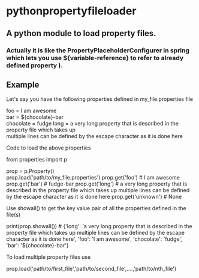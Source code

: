 # pythonpropertyfileloader
## A python module to load  property files.
### Actually it is like the PropertyPlaceholderConfigurer in spring which lets you use ${variable-reference} to refer to already defined property ).


Example
--------
Let's say you have the following properties defined in my_file.properties file


foo = I am awesome  
bar = ${chocolate}-bar  
chocolate = fudge
long = a very long property that is described in the property file which takes up \
multiple lines can be defined by the escape character as it is done here

Code to load the above properties  

from properties import p

prop = p.Property()  
prop.load('path/to/my_file.properties')
prop.get('foo')  # I am awesome
prop.get('bar')  # fudge-bar
prop.get('long')  # a very long property that is described in the property file which takes up multiple lines can be defined by the escape character as it is done here
prop.get('unknown')   # None

Use showall() to get the key value pair of all the properties defined in the file(s)

print(prop.showall()) # {'long': 'a very long property that is described in the property file which takes up multiple lines can be defined by the escape character as it is done here', 'foo': 'I am awesome', 'chocolate': 'fudge', 'bar': '${chocolate}-bar'}

To load multiple property files use

prop.load('path/to/first_file','path/to/second_file',....,'path/to/nth_file')
